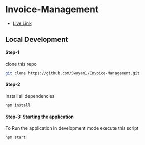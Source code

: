 # Invoice-Management

- [Live Link]()

## Local Development

#### Step-1

clone this repo

```sh
git clone https://github.com/Swoyam1/Invoice-Management.git
```

#### Step-2

Install all dependencies

```sh
npm install
```

#### Step-3: Starting the application

To Run the application in development mode execute this script

```sh
npm start
```


